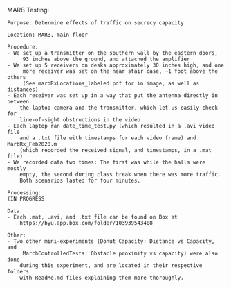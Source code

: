 MARB Testing:

    Purpose: Determine effects of traffic on secrecy capacity.

    Location: MARB, main floor

    Procedure:
    - We set up a transmitter on the southern wall by the eastern doors,
         93 inches above the ground, and attached the amplifier 
    - We set up 5 receivers on desks approximately 30 inches high, and one
         more receiver was set on the near stair case, ~1 foot above the others
         (See marbRxLocations_labeled.pdf for in image, as well as distances)
    - Each receiver was set up in a way that put the antenna directly in between 
        the laptop camera and the transmitter, which let us easily check for 
        line-of-sight obstructions in the video
    - Each laptop ran date_time_test.py (which resulted in a .avi video file
        and a .txt file with timestamps for each video frame) and MarbRx_Feb2020.m
        (which recorded the received signal, and timestamps, in a .mat file)
    - We recorded data two times: The first was while the halls were mostly
        empty, the second during class break when there was more traffic.
        Both scenarios lasted for four minutes.
   
    Processing:
    (IN PROGRESS
       
    Data:
    - Each .mat, .avi, and .txt file can be found on Box at 
        https://byu.app.box.com/folder/103939543408
  
    Other:
    - Two other mini-experiments (Donut Capacity: Distance vs Capacity, and
         MarchControlledTests: Obstacle proximity vs capacity) were also done
        during this experiment, and are located in their respective folders
        with ReadMe.md files explaining them more thoroughly.

